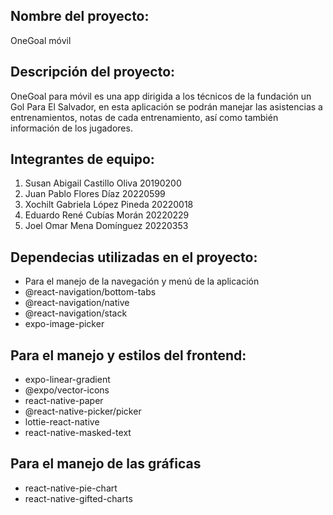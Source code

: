 ## Nombre del proyecto:
OneGoal móvil

## Descripción del proyecto:
OneGoal para móvil es una app dirigida a los técnicos de la fundación un Gol Para El Salvador, en esta aplicación se podrán manejar las asistencias a entrenamientos, 
notas de cada entrenamiento, así como también información de los jugadores.

## Integrantes de equipo:
1. Susan Abigail Castillo Oliva 20190200
2. Juan Pablo Flores Díaz 20220599
3. Xochilt Gabriela López Pineda 20220018
4. Eduardo René Cubías Morán 20220229
5. Joel Omar Mena Domínguez 20220353

## Dependecias utilizadas en el proyecto:
- Para el manejo de la navegación y menú de la aplicación
- @react-navigation/bottom-tabs
- @react-navigation/native
- @react-navigation/stack
- expo-image-picker

## Para el manejo y estilos del frontend:
- expo-linear-gradient
- @expo/vector-icons
- react-native-paper
- @react-native-picker/picker
- lottie-react-native
- react-native-masked-text

## Para el manejo de las gráficas
- react-native-pie-chart
- react-native-gifted-charts


